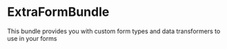 ExtraFormBundle
===============

This bundle provides you with custom form types and data transformers to use in your forms
